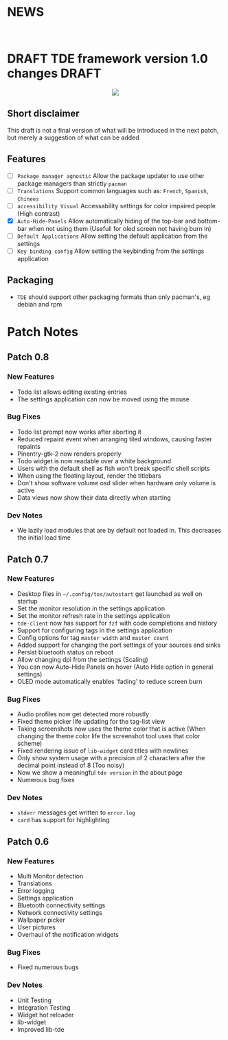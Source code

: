 # NEWS

<br />

# DRAFT TDE framework version 1.0 changes DRAFT

<center> <img src="https://tos.odex.be/docs/images/logo.png" /> </center>

## Short disclaimer

This draft is not a final version of what will be introduced in the next patch,
but merely a suggestion of what can be added

## Features

-   [ ] `Package manager agnostic` Allow the package updater to use other
        package managers than strictly `pacman`
-   [ ] `Translations` Support common languages such as: `French`, `Spanish`,
        `Chinees`
-   [ ] `accessibility Visual` Accessability settings for color impaired people
        (High contrast)
-   [x] `Auto-Hide-Panels` Allow automatically hiding of the top-bar and
        bottom-bar when not using them (Usefull for oled screen not having burn
        in)
-   [ ] `Default Applications` Allow setting the default application from the
        settings
-   [ ] `Key binding config` Allow setting the keybinding from the settings
        application

## Packaging

-   `TDE` should support other packaging formats than only pacman's, eg debian
    and rpm

# Patch Notes

## Patch 0.8

### New Features

-   Todo list allows editing existing entries
-   The settings application can now be moved using the mouse

### Bug Fixes

-   Todo list prompt now works after aborting it
-   Reduced repaint event when arranging tiled windows, causing faster repaints
-   Pinentry-gtk-2 now renders properly
-   Todo widget is now readable over a white background
-   Users with the default shell as fish won't break specific shell scripts
-   When using the floating layout, render the titlebars
-   Don't show software volume osd slider when hardware only volume is active
-   Data views now show their data directly when starting

### Dev Notes

-   We lazily load modules that are by default not loaded in. This decreases the
    initial load time

## Patch 0.7

### New Features

-   Desktop files in `~/.config/tos/autostart` get launched as well on startup
-   Set the monitor resolution in the settings application
-   Set the monitor refresh rate in the settings application
-   `tde-client` now has support for `fzf` with code completions and history
-   Support for configuring tags in the settings application
-   Config options for tag `master width` and `master count`
-   Added support for changing the port settings of your sources and sinks
-   Persist bluetooth status on reboot
-   Allow changing dpi from the settings (Scaling)
-   You can now Auto-Hide Panels on hover (Auto Hide option in general settings)
-   OLED mode automatically enables 'fading' to reduce screen burn

### Bug Fixes

-   Audio profiles now get detected more robustly
-   Fixed theme picker life updating for the tag-list view
-   Taking screenshots now uses the theme color that is active (When changing
    the theme color life the screenshot tool uses that color scheme)
-   Fixed rendering issue of `lib-widget` card titles with newlines
-   Only show system usage with a precision of 2 characters after the decimal
    point instead of 8 (Too noisy)
-   Now we show a meaningful `tde version` in the about page
-   Numerous bug fixes

### Dev Notes

-   `stderr` messages get written to `error.log`
-   `card` has support for highlighting

## Patch 0.6

### New Features

-   Multi Monitor detection
-   Translations
-   Error logging
-   Settings application
-   Bluetooth connectivity settings
-   Network connectivity settings
-   Wallpaper picker
-   User pictures
-   Overhaul of the notification widgets

### Bug Fixes

-   Fixed numerous bugs

### Dev Notes

-   Unit Testing
-   Integration Testing
-   Widget hot reloader
-   lib-widget
-   Improved lib-tde
